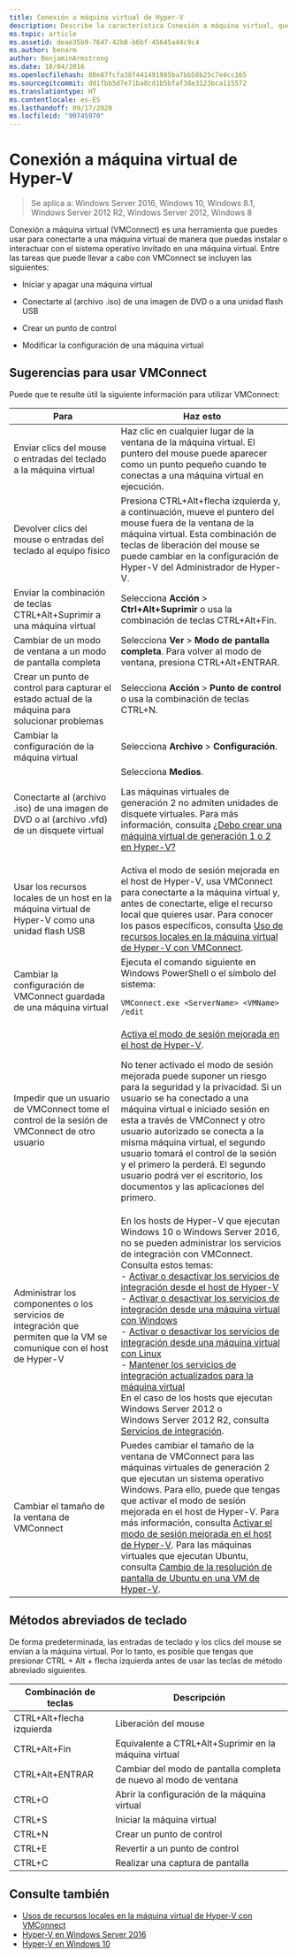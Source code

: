 ```yaml
---
title: Conexión a máquina virtual de Hyper-V
description: Describe la característica Conexión a máquina virtual, que proporciona acceso remoto a una máquina virtual. Incluye detalles sobre cómo realizar tareas comunes, como enviar CTRL-Alt-Suprimir a la máquina virtual.
ms.topic: article
ms.assetid: deae35b9-7647-42b8-b6bf-45645a44c9c4
ms.author: benarm
author: BenjaminArmstrong
ms.date: 10/04/2016
ms.openlocfilehash: 80e87fcfa38f441491985ba7bb58b25c7e4cc165
ms.sourcegitcommit: dd1fbb5d7e71ba8cd1b5bfaf38e3123bca115572
ms.translationtype: HT
ms.contentlocale: es-ES
ms.lasthandoff: 09/17/2020
ms.locfileid: "90745970"
---
```

# <a name="hyper-v-virtual-machine-connection"></a>Conexión a máquina virtual de Hyper-V

>Se aplica a: Windows Server 2016, Windows 10, Windows 8.1, Windows Server 2012 R2, Windows Server 2012, Windows 8

Conexión a máquina virtual \(VMConnect\) es una herramienta que puedes usar para conectarte a una máquina virtual de manera que puedas instalar o interactuar con el sistema operativo invitado en una máquina virtual. Entre las tareas que puede llevar a cabo con VMConnect se incluyen las siguientes:

-   Iniciar y apagar una máquina virtual

-   Conectarte al \(archivo .iso\) de una imagen de DVD o a una unidad flash USB

-   Crear un punto de control

-   Modificar la configuración de una máquina virtual

## <a name="tips-for-using-vmconnect"></a>Sugerencias para usar VMConnect
Puede que te resulte útil la siguiente información para utilizar VMConnect:

|Para|Haz esto|
|---------------|------------|
|Enviar clics del mouse o entradas del teclado a la máquina virtual|Haz clic en cualquier lugar de la ventana de la máquina virtual. El puntero del mouse puede aparecer como un punto pequeño cuando te conectas a una máquina virtual en ejecución.|
|Devolver clics del mouse o entradas del teclado al equipo físico|Presiona CTRL\+Alt\+flecha izquierda y, a continuación, mueve el puntero del mouse fuera de la ventana de la máquina virtual. Esta combinación de teclas de liberación del mouse se puede cambiar en la configuración de Hyper\-V del Administrador de Hyper\-V.|
|Enviar la combinación de teclas CTRL\+Alt\+Suprimir a una máquina virtual|Selecciona **Acción** > **Ctrl\+Alt\+Suprimir** o usa la combinación de teclas CTRL\+Alt\+Fin.|
|Cambiar de un modo de ventana a un modo de pantalla completa|Selecciona **Ver** > **Modo de pantalla completa**. Para volver al modo de ventana, presiona CTRL\+Alt\+ENTRAR.|
|Crear un punto de control para capturar el estado actual de la máquina para solucionar problemas|Selecciona **Acción** > **Punto de control** o usa la combinación de teclas CTRL\+N.|
|Cambiar la configuración de la máquina virtual|Selecciona **Archivo** > **Configuración**.|
|Conectarte al \(archivo .iso\) de una imagen de DVD o al \(archivo .vfd\) de un disquete virtual|Selecciona **Medios**.<p>Las máquinas virtuales de generación 2 no admiten unidades de disquete virtuales. Para más información, consulta [¿Debo crear una máquina virtual de generación 1 o 2 en Hyper-V?](../plan/Should-I-create-a-generation-1-or-2-virtual-machine-in-Hyper-V.md)|
|Usar los recursos locales de un host en la máquina virtual de Hyper\-V como una unidad flash USB|Activa el modo de sesión mejorada en el host de Hyper-V, usa VMConnect para conectarte a la máquina virtual y, antes de conectarte, elige el recurso local que quieres usar. Para conocer los pasos específicos, consulta [Uso de recursos locales en la máquina virtual de Hyper\-V con VMConnect](Use-local-resources-on-Hyper-V-virtual-machine-with-VMConnect.md).|
|Cambiar la configuración de VMConnect guardada de una máquina virtual|Ejecuta el comando siguiente en Windows PowerShell o el símbolo del sistema:<p>`VMConnect.exe <ServerName> <VMName> /edit`|
|Impedir que un usuario de VMConnect tome el control de la sesión de VMConnect de otro usuario|[Activa el modo de sesión mejorada en el host de Hyper-V](Use-local-resources-on-Hyper-V-virtual-machine-with-VMConnect.md#turn-on-enhanced-session-mode-on-a-hyper-v-host).<p>No tener activado el modo de sesión mejorada puede suponer un riesgo para la seguridad y la privacidad. Si un usuario se ha conectado a una máquina virtual e iniciado sesión en esta a través de VMConnect y otro usuario autorizado se conecta a la misma máquina virtual, el segundo usuario tomará el control de la sesión y el primero la perderá. El segundo usuario podrá ver el escritorio, los documentos y las aplicaciones del primero.|
|Administrar los componentes o los servicios de integración que permiten que la VM se comunique con el host de Hyper-V| En los hosts de Hyper-V que ejecutan Windows 10 o Windows Server 2016, no se pueden administrar los servicios de integración con VMConnect. Consulta estos temas: <br />- [Activar o desactivar los servicios de integración desde el host de Hyper-V](../manage/manage-hyper-v-integration-services.md) <br />- [Activar o desactivar los servicios de integración desde una máquina virtual con Windows](../manage/manage-hyper-v-integration-services.md#start-and-stop-an-integration-service-from-a-windows-guest)<br />- [Activar o desactivar los servicios de integración desde una máquina virtual con Linux](../manage/manage-hyper-v-integration-services.md#start-and-stop-an-integration-service-from-a-linux-guest) <br />- [Mantener los servicios de integración actualizados para la máquina virtual](../manage/manage-hyper-v-integration-services.md#keep-integration-services-up-to-date)  <br />En el caso de los hosts que ejecutan Windows Server 2012 o Windows Server 2012 R2, consulta [Servicios de integración](/previous-versions/windows/it-pro/windows-server-2012-R2-and-2012/dn798297(v=ws.11)).|
|Cambiar el tamaño de la ventana de VMConnect|Puedes cambiar el tamaño de la ventana de VMConnect para las máquinas virtuales de generación 2 que ejecutan un sistema operativo Windows. Para ello, puede que tengas que activar el modo de sesión mejorada en el host de Hyper-V. Para más información, consulta [Activar el modo de sesión mejorada en el host de Hyper-V](Use-local-resources-on-Hyper-V-virtual-machine-with-VMConnect.md#turn-on-enhanced-session-mode-on-a-hyper-v-host). Para las máquinas virtuales que ejecutan Ubuntu, consulta [Cambio de la resolución de pantalla de Ubuntu en una VM de Hyper-V](/archive/blogs/virtual_pc_guy/changing-ubuntu-screen-resolution-in-a-hyper-v-vm).|


## <a name="keyboard-shortcuts"></a>Métodos abreviados de teclado
De forma predeterminada, las entradas de teclado y los clics del mouse se envían a la máquina virtual. Por lo tanto, es posible que tengas que presionar CTRL + Alt + flecha izquierda antes de usar las teclas de método abreviado siguientes.

|Combinación de teclas|Descripción|
|-------------------|---------------|
|CTRL\+Alt\+flecha izquierda|Liberación del mouse|
|CTRL\+Alt\+Fin|Equivalente a CTRL\+Alt\+Suprimir en la máquina virtual|
|CTRL\+Alt\+ENTRAR|Cambiar del modo de pantalla completa de nuevo al modo de ventana|
|CTRL\+O|Abrir la configuración de la máquina virtual|
|CTRL\+S|Iniciar la máquina virtual|
|CTRL\+N|Crear un punto de control|
|CTRL\+E|Revertir a un punto de control|
|CTRL\+C|Realizar una captura de pantalla|

## <a name="see-also"></a>Consulte también
-   [Usos de recursos locales en la máquina virtual de Hyper-V con VMConnect](Use-local-resources-on-Hyper-V-virtual-machine-with-VMConnect.md)
-   [Hyper-V en Windows Server 2016](../Hyper-V-on-Windows-Server.md)
-   [Hyper-V en Windows 10](/virtualization/hyper-v-on-windows/)